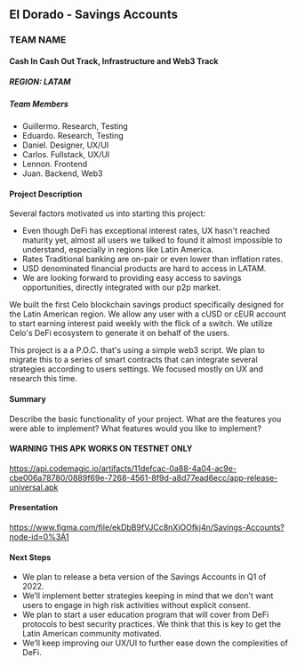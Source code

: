 
## El Dorado - Savings Accounts
### TEAM NAME
#### Cash In Cash Out Track, Infrastructure and Web3 Track

##### REGION: LATAM

##### Team Members
- Guillermo. Research, Testing
- Eduardo. Research, Testing
- Daniel. Designer, UX/UI
- Carlos. Fullstack, UX/UI
- Lennon. Frontend
- Juan. Backend, Web3

#### Project Description
Several factors motivated us into starting this project:
- Even though DeFi has exceptional interest rates, UX hasn't reached maturity yet, almost all users we talked to found it almost impossible to understand, especially in regions like Latin America.
- Rates Traditional banking are on-pair or even lower than inflation rates.
- USD denominated financial products are hard to access in LATAM.
- We are looking forward to providing easy access to savings opportunities, directly  integrated with our p2p market.

We built the first Celo blockchain savings product specifically designed for the Latin American region. We allow any user with a cUSD or cEUR account to start earning interest paid weekly with the flick of a switch. We utilize Celo's DeFi ecosystem to generate it on behalf of the users.

This project is a a P.O.C. that's using a simple web3 script. We plan to migrate this to a series of smart contracts that can integrate several strategies according to users settings. We focused mostly on UX and research this time.


#### Summary
Describe the basic functionality of your project. What are the features you were able to implement? What features would you like to implement?

#### WARNING THIS APK WORKS ON TESTNET ONLY
https://api.codemagic.io/artifacts/11defcac-0a88-4a04-ac9e-cbe006a78780/0889f69e-7268-4561-8f9d-a8d77ead6ecc/app-release-universal.apk

#### Presentation
https://www.figma.com/file/ekDbB9fVJCc8nXiOOfkj4n/Savings-Accounts?node-id=0%3A1

#### Next Steps
- We plan to release a beta version of the Savings Accounts in Q1 of 2022.
- We’ll implement better strategies keeping in mind that we don’t want users to engage in high risk activities without explicit consent. 
- We plan to start a user education program that will cover from DeFi protocols to best security practices. We think that this is key to get the Latin American community motivated.
- We’ll keep improving our UX/UI to further ease down the complexities of DeFi.
